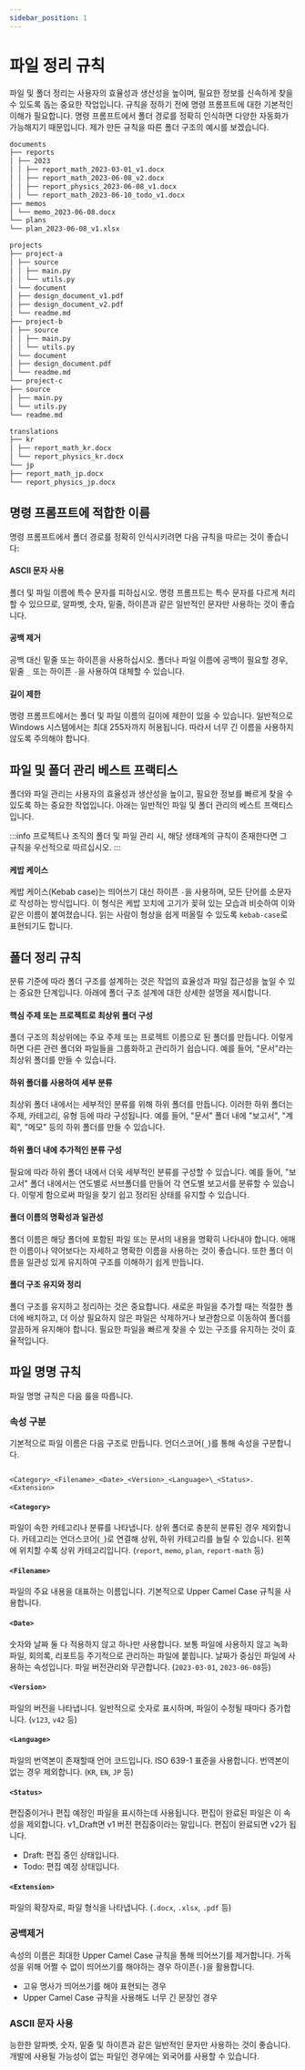 ```yaml
---
sidebar_position: 1
---
```


# 파일 정리 규칙

파일 및 폴더 정리는 사용자의 효율성과 생산성을 높이며, 필요한 정보를 신속하게 찾을 수 있도록 돕는 중요한 작업입니다. 규칙을 정하기 전에 명령 프롬프트에 대한 기본적인 이해가 필요합니다. 명령 프롬프트에서 폴더 경로를 정확히 인식하면 다양한 자동화가 가능해지기 때문입니다. 제가 만든 규칙을 따른 폴더 구조의 예시를 보겠습니다.

```md
documents
├── reports
│ ├── 2023
│ │ ├── report_math_2023-03-01_v1.docx
│ │ ├── report_math_2023-06-08_v2.docx
│ │ ├── report_physics_2023-06-08_v1.docx
│ │ └── report_math_2023-06-10_todo_v1.docx
├── memos
│ └── memo_2023-06-08.docx
└── plans
└── plan_2023-06-08_v1.xlsx

projects
├── project-a
│ ├── source
│ │ ├── main.py
│ │ └── utils.py
│ └── document
│ ├── design_document_v1.pdf
│ ├── design_document_v2.pdf
│ └── readme.md
├── project-b
│ ├── source
│ │ ├── main.py
│ │ └── utils.py
│ └── document
│ ├── design_document.pdf
│ └── readme.md
└── project-c
├── source
│ ├── main.py
│ └── utils.py
└── readme.md

translations
├── kr
│ ├── report_math_kr.docx
│ └── report_physics_kr.docx
└── jp
├── report_math_jp.docx
└── report_physics_jp.docx
```

## 명령 프롬프트에 적합한 이름

명령 프롬프트에서 폴더 경로를 정확히 인식시키려면 다음 규칙을 따르는 것이 좋습니다:

#### ASCII 문자 사용

폴더 및 파일 이름에 특수 문자를 피하십시오. 명령 프롬프트는 특수 문자를 다르게 처리할 수 있으므로, 알파벳, 숫자, 밑줄, 하이픈과 같은 일반적인 문자만 사용하는 것이 좋습니다.

#### 공백 제거

공백 대신 밑줄 또는 하이픈을 사용하십시오. 폴더나 파일 이름에 공백이 필요할 경우, 밑줄 `_` 또는 하이픈 `-`을 사용하여 대체할 수 있습니다.

#### 길이 제한

명령 프롬프트에서는 폴더 및 파일 이름의 길이에 제한이 있을 수 있습니다. 일반적으로 Windows 시스템에서는 최대 255자까지 허용됩니다. 따라서 너무 긴 이름을 사용하지 않도록 주의해야 합니다.

## 파일 및 폴더 관리 베스트 프랙티스

폴더와 파일 관리는 사용자의 효율성과 생산성을 높이고, 필요한 정보를 빠르게 찾을 수 있도록 하는 중요한 작업입니다. 아래는 일반적인 파일 및 폴더 관리의 베스트 프랙티스입니다.

:::info
프로젝트나 조직의 폴더 및 파일 관리 시, 해당 생태계의 규칙이 존재한다면 그 규칙을 우선적으로 따르십시오.
:::

#### 케밥 케이스

케밥 케이스(Kebab case)는 띄어쓰기 대신 하이픈 `-`을 사용하며, 모든 단어를 소문자로 작성하는 방식입니다. 이 형식은 케밥 꼬치에 고기가 꽂혀 있는 모습과 비슷하여 이와 같은 이름이 붙여졌습니다. 읽는 사람이 형상을 쉽게 떠올릴 수 있도록 `kebab-case`로 표현되기도 합니다.

## 폴더 정리 규칙

분류 기준에 따라 폴더 구조를 설계하는 것은 작업의 효율성과 파일 접근성을 높일 수 있는 중요한 단계입니다. 아래에 폴더 구조 설계에 대한 상세한 설명을 제시합니다.

#### 핵심 주제 또는 프로젝트로 최상위 폴더 구성

폴더 구조의 최상위에는 주요 주제 또는 프로젝트 이름으로 된 폴더를 만듭니다. 이렇게 하면 다른 관련 폴더와 파일들을 그룹화하고 관리하기 쉽습니다. 예를 들어, "문서"라는 최상위 폴더를 만들 수 있습니다.

#### 하위 폴더를 사용하여 세부 분류

최상위 폴더 내에서는 세부적인 분류를 위해 하위 폴더를 만듭니다. 이러한 하위 폴더는 주제, 카테고리, 유형 등에 따라 구성됩니다. 예를 들어, "문서" 폴더 내에 "보고서", "계획", "메모" 등의 하위 폴더를 만들 수 있습니다.

#### 하위 폴더 내에 추가적인 분류 구성

필요에 따라 하위 폴더 내에서 더욱 세부적인 분류를 구성할 수 있습니다. 예를 들어, "보고서" 폴더 내에서는 연도별로 서브폴더를 만들어 각 연도별 보고서를 분류할 수 있습니다. 이렇게 함으로써 파일을 찾기 쉽고 정리된 상태를 유지할 수 있습니다.

#### 폴더 이름의 명확성과 일관성

폴더 이름은 해당 폴더에 포함된 파일 또는 문서의 내용을 명확히 나타내야 합니다. 애매한 이름이나 약어보다는 자세하고 명확한 이름을 사용하는 것이 좋습니다. 또한 폴더 이름을 일관성 있게 유지하여 구조를 이해하기 쉽게 만듭니다.

#### 폴더 구조 유지와 정리

폴더 구조를 유지하고 정리하는 것은 중요합니다. 새로운 파일을 추가할 때는 적절한 폴더에 배치하고, 더 이상 필요하지 않은 파일은 삭제하거나 보관함으로 이동하여 폴더를 깔끔하게 유지해야 합니다. 필요한 파일을 빠르게 찾을 수 있는 구조를 유지하는 것이 효율적입니다.

## 파일 명명 규칙

파일 명명 규칙은 다음 룰을 따릅니다.

### 속성 구분

기본적으로 파일 이름은 다음 구조로 만듭니다. 언더스코어(`_`)를 통해 속성을 구분합니다.

```

<Category>_<Filename>_<Date>_<Version>_<Language>\_<Status>.<Extension>

```

#### `<Category>`

파일이 속한 카테고리나 분류를 나타냅니다. 상위 폴더로 충분히 분류된 경우 제외합니다. 카테고리는 언더스코어(`_`)로 연결해 상위, 하위 카테고리를 늘릴 수 있습니다. 왼쪽에 위치할 수록 상위 카테고리입니다. (`report`, `memo`, `plan`, `report-math` 등)

#### `<Filename>`

파일의 주요 내용을 대표하는 이름입니다. 기본적으로 Upper Camel Case 규칙을 사용합니다.

#### `<Date>`

숫자와 날짜 둘 다 적용하지 않고 하나만 사용합니다. 보통 파일에 사용하지 않고 녹화 파일, 회의록, 리포트등 주기적으로 관리하는 파일에 붙힙니다. 날짜가 중심인 파일에 사용하는 속성입니다. 파일 버전관리와 무관합니다. (`2023-03-01`, `2023-06-08`등)

#### `<Version>`

파일의 버전을 나타냅니다. 일반적으로 숫자로 표시하며, 파일이 수정될 때마다 증가합니다. (`v123`, `v42` 등)

#### `<Language>`

파일의 번역본이 존재할때 언어 코드입니다. ISO 639-1 표준을 사용합니다. 번역본이 없는 경우 제외합니다. (`KR`, `EN`, `JP` 등)

#### `<Status>`

편집중이거나 편집 예정인 파일을 표시하는데 사용됩니다. 편집이 완료된 파일은 이 속성을 제외합니다. v1_Draft면 v1 버전 편집중이라는 말입니다. 편집이 완료되면 v2가 됩니다.

- Draft: 편집 중인 상태입니다.
- Todo: 편집 예정 상태입니다.

#### `<Extension>`

파일의 확장자로, 파일 형식을 나타냅니다. (`.docx`, `.xlsx`, `.pdf` 등)

### 공백제거

속성의 이름은 최대한 Upper Camel Case 규칙을 통해 띄어쓰기를 제거합니다. 가독성을 위해 어쩔 수 없이 띄어쓰기를 해야하는 경우 하이픈(`-`)을 활용합니다.

- 고유 명사가 띄어쓰기를 해야 표현되는 경우
- Upper Camel Case 규칙을 사용해도 너무 긴 문장인 경우

### ASCII 문자 사용

능한한 알파벳, 숫자, 밑줄 및 하이픈과 같은 일반적인 문자만 사용하는 것이 좋습니다. 개발에 사용될 가능성이 없는 파일인 경우에는 외국어를 사용할 수 있습니다.
